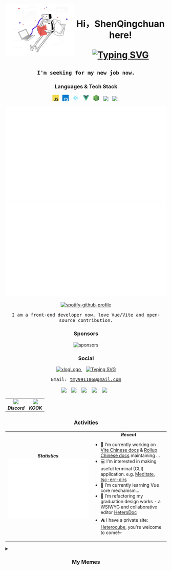 <div align="center">
<img align="left" src="https://raw.githubusercontent.com/L0um15/L0um15/master/svg/artificialintelligence.svg" height="162px" />
</div>

<h1 align="center">
Hi，ShenQingchuan here!

[![Typing SVG](https://readme-typing-svg.demolab.com?font=Fira+Code&pause=10&width=355&vCenter=true&hCenter=true&lines=Inspire+creativity%2C+Enrich+life)](https://git.io/typing-svg)
</h1>

<h3 align="center">
    <samp>I'm seeking for my new job now. </samp>
</h3>

<h3 align="center">Languages & Tech Stack</h3>
<p align="center">
    <img height="20" src="https://raw.githubusercontent.com/github/explore/80688e429a7d4ef2fca1e82350fe8e3517d3494d/topics/javascript/javascript.png">&nbsp;&nbsp;
    <img height="20" src="https://raw.githubusercontent.com/github/explore/80688e429a7d4ef2fca1e82350fe8e3517d3494d/topics/typescript/typescript.png">&nbsp;&nbsp;
    <img height="20" src="https://raw.githubusercontent.com/github/explore/80688e429a7d4ef2fca1e82350fe8e3517d3494d/topics/react/react.png">&nbsp;&nbsp;
    <img height="20" src="https://raw.githubusercontent.com/github/explore/80688e429a7d4ef2fca1e82350fe8e3517d3494d/topics/vue/vue.png">&nbsp;&nbsp;
    <img height="20" src="https://raw.githubusercontent.com/github/explore/80688e429a7d4ef2fca1e82350fe8e3517d3494d/topics/nodejs/nodejs.png">&nbsp;&nbsp;
    <img height="20" src="https://user-images.githubusercontent.com/46062972/136497244-be103dd7-7bb0-4488-9727-655889b8ce0d.png">&nbsp;&nbsp;
    <img height="20" src="https://user-images.githubusercontent.com/46062972/154654125-e7934f6c-1c8c-4b49-9b37-12375f9ab9a2.png">&nbsp;&nbsp;
</p>

<div align="center">
  <img src="https://raw.githubusercontent.com/ShenQingchuan/github-stats-transparent/output/generated/languages.svg" alt="languages-statistics" />   
  <img src="https://raw.githubusercontent.com/ShenQingchuan/github-stats-transparent/output/generated/overview.svg" alt="overview-statistics" />
</div>

<div align="center">
    
[![spotify-github-profile](https://spotify-github-profile.vercel.app/api/view?uid=31blxbywlqvaz2xcqw4v3a6kmag4&cover_image=true&theme=natemoo-re&show_offline=false&background_color=121212&interchange=false&bar_color=53b14f&bar_color_cover=false)](https://github.com/kittinan/spotify-github-profile)    
    
</div>
<p align="center">
    <samp>
    I am a front-end developer now, love Vue/Vite and open-source contribution. <br>
    </samp>
</p>

<h3 align="center">Sponsors</h3>

<div align="center">
    <image src="https://raw.githubusercontent.com/ShenQingchuan/ShenQingchuan/main/sponsors.svg" alt="sponsors" />
</div>

<h3 align="center">Social</h3>

<div align="center">
  <a href="https://xlog.htcube.top">
    <img src="https://user-images.githubusercontent.com/46062972/231430060-1ff612e2-a8d1-4717-b181-0a6e83fcb2c5.png" alt="xlogLogo" width="24" height="24" /> 
  </a> &nbsp;&nbsp; 
  <a href="https://xlog.htcube.top">
      <img src="https://readme-typing-svg.demolab.com?font=Fira+Code&size=13&duration=1&pause=1000&color=FE7543&hCenter=true&vCenter=true&repeat=false&width=300&height=24&lines=https%3A%2F%2Fshenqingchuan.xlog.app" alt="Typing SVG" />
  </a>
</div>

<p align="center">
    <samp>
       Email: <a href="mailto:tmy991106@gmail.com">tmy991106@gmail.com</a>
    </samp>
    <br/><br/>
    <a href="https://web.okjike.com/u/AB2C438B-6A6A-4625-9722-23A816DFB768"> <img height="20" src="https://user-images.githubusercontent.com/46062972/190096676-6095c719-4cf5-4148-afc2-a00b256b6e40.png"></a> &nbsp;&nbsp;
    <a href="https://twitter.com/Shenqingchuan"> <img height="20" src="https://user-images.githubusercontent.com/46062972/190095674-1edcfa35-6ea9-47b4-b969-35ff9104e7cd.png"></a> &nbsp;&nbsp;
    <a href="https://www.zhihu.com/people/tang-meng-yu-53"> <img height="20" src="https://user-images.githubusercontent.com/46062972/190096127-e3cadf80-6858-4ae4-981c-632246d7b82f.png"></a> &nbsp;&nbsp;
    <a href="https://weibo.com/u/6803477099"> <img height="20" src="https://user-images.githubusercontent.com/46062972/190096532-03e4290e-b88d-49c1-acbb-99f700b3b7ed.png"></a> &nbsp;&nbsp;
    <a href="https://space.bilibili.com/7473239"> <img height="20" src="https://user-images.githubusercontent.com/46062972/194840497-22835c48-f50b-483e-ad6c-98548d463944.png"></a> &nbsp;&nbsp;
</p>

<table align="center">
    <tr>
        <td align="center">
            <a href="https://discord.gg/uGezZ3xMxy">
                <img src="https://user-images.githubusercontent.com/46062972/180124463-e698d9f2-7d1b-4fbc-bce5-f98c01c39bc5.png" height="60px" />
            </a>
            <div><b><em><spam>Discord</spam></em></b></div>
        </td>
        <td align="center">
            <a href="https://www.kookapp.cn/app/channels/1680614231520080/7765975899421527">
                <img src="https://user-images.githubusercontent.com/46062972/190089430-4de2f728-4c97-45af-8a54-01b66a86a596.png" height="60px" />
            </a>
            <div><b><em><spam>KOOK</spam></em></b></div>
        </td>
    </tr>
</table>

<h3 align="center">Activities</h3>


<table align="center">
    <tr>
        <td align="center">
              <div><b><em><spam>Statistics</spam></em></b></div>
              <img align="left" src="./base_metrics.svg" />
        </td>
        <td align="left">
            <div align="center"><b><em><spam>Recent</spam></em></b></div>
            <ul>
                <li >🔭 I’m currently working on 
                    <a href="https://github.com/vitejs/docs-cn">Vite Chinese docs</a> & 
                    <a href="https://github.com/rollup/rollup-docs-cn">Rollup Chinese docs</a> maintaining ... </li>
                <li >💻 I’m interested in making useful terminal (CLI) application. e.g.
                    <a href="https://github.com/ShenQingchuan/meditate">Meditate</a>, 
                    <a href="https://github.com/ShenQingchuan/tsc-err-dirs">tsc-err-dirs</a> 
                </li>
                <li >🌱 I’m currently learning Vue core mechanism... </li>
                <li >🔧 I’m refactoring my graduation design works - a WSIWYG and collaborative editor <a href="https://github.com/ShenQingchuan/HeteroDoc">HeteroDoc</a> </li>
                <li>⛺️ I have a private site: <a href="https://heterocube.top">Heterocube</a>, you're welcome to come!~ </li>
            </ul>
        </td>
    </tr>
</table>

<details>
<summary>
    <h3 align="center">My Memes</h3>
</summary>
    

<p
    <samp> <b>龙，答应我，收购苹果。</b> </samp>
    <div align="left">
      <a href="#">
        <img src="https://user-images.githubusercontent.com/46062972/177761749-da9d5297-87ac-4c30-b069-16bc685a7e80.png" width="150"> 
        <span>&nbsp;&nbsp;&nbsp;</span>
        <img src="https://user-images.githubusercontent.com/46062972/177762098-5ea66dc6-5c5b-4877-9edc-0610f4816530.jpeg" width="150">
        <span>&nbsp;&nbsp;&nbsp;</span>
        <img width="160px" src="https://user-images.githubusercontent.com/46062972/180403602-495bd61a-139d-423b-9cfb-74c7b47cdab4.png" />
        <span>&nbsp;&nbsp;&nbsp;</span>
      </a>
    </div>
</p>

</details>
